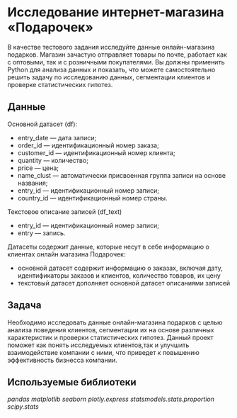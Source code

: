 #  Исследование интернет-магазина «Подарочек»

В качестве тестового задания исследуйте данные онлайн-магазина подарков.
Магазин зачастую отправляет товары по почте, работает как с оптовыми, так и с розничными покупателями.
Вы должны применить Python для анализа данных и показать, что можете самостоятельно решить задачу по исследованию данных, сегментации клиентов и проверке статистических гипотез.

## Данные

Основной датасет (df):
- entry_date — дата записи;
- order_id — идентификационный номер заказа;
- customer_id — идентификационный номер клиента;
- quantity — количество;
- price — цена;
- name_clust — автоматически присвоенная группа записи на основе названия;
- entry_id — идентификационный номер записи;
- country_id — идентификационный номер страны.

Текстовое описание записей (df_text)
- entry_id — идентификационный номер записи;
- entry — запись.

Датасеты содержит данные, которые несут в себе информацию о клиентах онлайн магазина Подарочек:
-  основной датасет содержит информацию о заказах, включая дату, идентификаторы заказов и клиентов, количество товаров, их цену
-  текстовый датасет дополняет основной датасет описаниями записей

## Задача

Необходимо исследовать данные онлайн-магазина подарков с целью анализа поведения клиентов, сегментации их на основе различных характеристик и проверки статистических гипотез.
Данный проект поможет как понять исследуемых клиентов,так и улучшить взаимодействие компании с ними, что приведет к повышению эффективность бизнесса компании.

## Используемые библиотеки
*pandas*
*matplotlib*
*seaborn*
*plotly.express*
*statsmodels.stats.proportion*
*scipy.stats*
